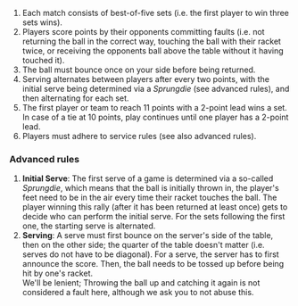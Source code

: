 

1. Each match consists of best-of-five sets (i.e. the first player to win three sets wins).
2. Players score points by their opponents committing faults (i.e. not returning the ball in the correct way, touching the ball with their racket twice, or receiving the opponents ball above the table without it having touched it).
3. The ball must bounce once on your side before being returned.
4. Serving alternates between players after every two points, with the initial serve being determined via a *Sprungdie* (see advanced rules), and then alternating for each set.
5. The first player or team to reach 11 points with a 2-point lead wins a set. In case of a tie at 10 points, play continues until one player has a 2-point lead.
6. Players must adhere to service rules (see also advanced rules).

### Advanced rules

1. **Initial Serve**: The first serve of a game is determined via a so-called *Sprungdie*, which means that the ball is initially thrown in, the player's feet need to be in the air every time their racket touches the ball. The player winning this rally (after it has been returned at least once) gets to decide who can perform the initial serve. For the sets following the first one, the starting serve is alternated.
2. **Serving**: A serve must first bounce on the server's side of the table, then on the other side; the quarter of the table doesn't matter (i.e. serves do not have to be diagonal). For a serve, the server has to first announce the score. Then, the ball needs to be tossed up before being hit by one's racket.\
We'll be lenient; Throwing the ball up and catching it again is not considered a fault here, although we ask you to not abuse this.
